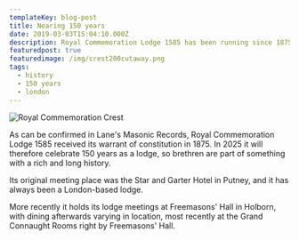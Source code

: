 ```yaml
---
templateKey: blog-post
title: Nearing 150 years
date: 2019-03-03T15:04:10.000Z
description: Royal Commemoration Lodge 1585 has been running since 1875
featuredpost: true
featuredimage: /img/crest200cutaway.png
tags:
  - history
  - 150 years
  - london
---
```

![Royal Commemoration Crest](/img/crest200cutaway.png)

As can be confirmed in Lane's Masonic Records, Royal Commemoration Lodge 1585 received its warrant of constitution in 1875. In 2025 it will therefore celebrate 150 years as a lodge, so brethren are part of something with a rich and long history.

Its original meeting place was the Star and Garter Hotel in Putney, and it has always been a London-based lodge.

More recently it holds its lodge meetings at Freemasons' Hall in Holborn, with dining afterwards varying in location, most recently at the Grand Connaught Rooms right by Freemasons' Hall.
